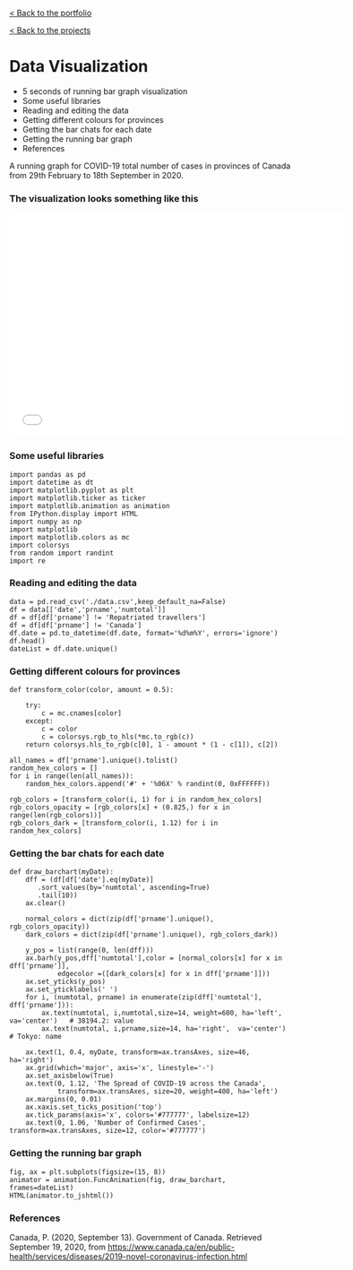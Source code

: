 [< Back to the portfolio](https://s-bishnoi.github.io/shubham-bishnoi/) 

[< Back to the projects](https://s-bishnoi.github.io/shubham-bishnoi/projects/)

# Data Visualization

- 5 seconds of running bar graph visualization
- Some useful libraries
- Reading and editing the data
- Getting different colours for provinces
- Getting the bar chats for each date
- Getting the running bar graph
- References

A running graph for COVID-19 total number of cases in provinces of Canada from 29th February to 18th September in 2020.

### The visualization looks something like this

<iframe src='//gifs.com/embed/the-spread-of-covid-19-across-the-canada-in-a-running-bar-graph-JyBw1J' frameborder='0' scrolling='no' width='600px' height='400px' style='-webkit-backface-visibility: hidden;-webkit-transform: scale(1);' ></iframe>

### Some useful libraries

```
import pandas as pd
import datetime as dt
import matplotlib.pyplot as plt
import matplotlib.ticker as ticker
import matplotlib.animation as animation
from IPython.display import HTML
import numpy as np
import matplotlib
import matplotlib.colors as mc
import colorsys
from random import randint
import re
```

### Reading and editing the data

```
data = pd.read_csv('./data.csv',keep_default_na=False)
df = data[['date','prname','numtotal']]
df = df[df['prname'] != 'Repatriated travellers']
df = df[df['prname'] != 'Canada']
df.date = pd.to_datetime(df.date, format='%d%m%Y', errors='ignore')
df.head()
dateList = df.date.unique()
```

### Getting different colours for provinces

```
def transform_color(color, amount = 0.5):

    try:
        c = mc.cnames[color]
    except:
        c = color
        c = colorsys.rgb_to_hls(*mc.to_rgb(c))
    return colorsys.hls_to_rgb(c[0], 1 - amount * (1 - c[1]), c[2])

all_names = df['prname'].unique().tolist()
random_hex_colors = []
for i in range(len(all_names)):
    random_hex_colors.append('#' + '%06X' % randint(0, 0xFFFFFF))

rgb_colors = [transform_color(i, 1) for i in random_hex_colors]
rgb_colors_opacity = [rgb_colors[x] + (0.825,) for x in range(len(rgb_colors))]
rgb_colors_dark = [transform_color(i, 1.12) for i in random_hex_colors]
```

### Getting the bar chats for each date

```
def draw_barchart(myDate):
    dff = (df[df['date'].eq(myDate)]
       .sort_values(by='numtotal', ascending=True)
       .tail(10))
    ax.clear()
    
    normal_colors = dict(zip(df['prname'].unique(), rgb_colors_opacity))
    dark_colors = dict(zip(df['prname'].unique(), rgb_colors_dark))
    
    y_pos = list(range(0, len(dff)))
    ax.barh(y_pos,dff['numtotal'],color = [normal_colors[x] for x in dff['prname']],
            edgecolor =([dark_colors[x] for x in dff['prname']]))
    ax.set_yticks(y_pos)
    ax.set_yticklabels(' ')
    for i, (numtotal, prname) in enumerate(zip(dff['numtotal'], dff['prname'])):
        ax.text(numtotal, i,numtotal,size=14, weight=600, ha='left', va='center')   # 38194.2: value
        ax.text(numtotal, i,prname,size=14, ha='right',  va='center')  # Tokyo: name

    ax.text(1, 0.4, myDate, transform=ax.transAxes, size=46, ha='right')
    ax.grid(which='major', axis='x', linestyle='-')
    ax.set_axisbelow(True)
    ax.text(0, 1.12, 'The Spread of COVID-19 across the Canada',
            transform=ax.transAxes, size=20, weight=400, ha='left')
    ax.margins(0, 0.01)
    ax.xaxis.set_ticks_position('top')
    ax.tick_params(axis='x', colors='#777777', labelsize=12)
    ax.text(0, 1.06, 'Number of Confirmed Cases', transform=ax.transAxes, size=12, color='#777777')
```

### Getting the running bar graph

```
fig, ax = plt.subplots(figsize=(15, 8))
animator = animation.FuncAnimation(fig, draw_barchart, frames=dateList)
HTML(animator.to_jshtml())
```

### References

Canada, P. (2020, September 13). Government of Canada. Retrieved September 19, 2020, from https://www.canada.ca/en/public-health/services/diseases/2019-novel-coronavirus-infection.html